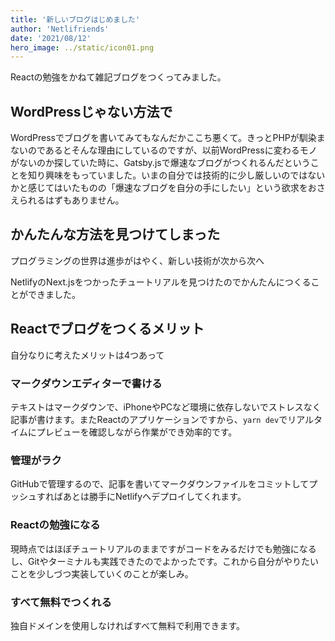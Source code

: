```yaml
---
title: '新しいブログはじめました'
author: 'Netlifriends'
date: '2021/08/12'
hero_image: ../static/icon01.png
---
```


Reactの勉強をかねて雑記ブログをつくってみました。

## WordPressじゃない方法で

WordPressでブログを書いてみてもなんだかここち悪くて。きっとPHPが馴染まないのであるとそんな理由にしているのですが、以前WordPressに変わるモノがないのか探していた時に、Gatsby.jsで爆速なブログがつくれるんだということを知り興味をもっていました。いまの自分では技術的に少し厳しいのではないかと感じてはいたものの「爆速なブログを自分の手にしたい」という欲求をおさえられるはずもありません。

## かんたんな方法を見つけてしまった
プログラミングの世界は進歩がはやく、新しい技術が次から次へ

NetlifyのNext.jsをつかったチュートリアルを見つけたのでかんたんにつくることができました。

## Reactでブログをつくるメリット

自分なりに考えたメリットは4つあって

### マークダウンエディターで書ける

テキストはマークダウンで、iPhoneやPCなど環境に依存しないでストレスなく記事が書けます。またReactのアプリケーションですから、`yarn dev`でリアルタイムにプレビューを確認しながら作業ができ効率的です。

### 管理がラク

GitHubで管理するので、記事を書いてマークダウンファイルをコミットしてプッシュすればあとは勝手にNetlifyへデプロイしてくれます。

### Reactの勉強になる

現時点ではほぼチュートリアルのままですがコードをみるだけでも勉強になるし、Gitやターミナルも実践できたのでよかったです。これから自分がやりたいことを少しづつ実装していくのことが楽しみ。

### すべて無料でつくれる

独自ドメインを使用しなければすべて無料で利用できます。

